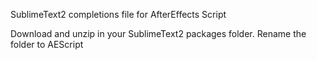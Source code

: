 SublimeText2 completions file for AfterEffects Script

Download and unzip in your SublimeText2 packages folder.
Rename the folder to AEScript
